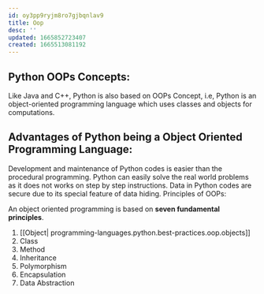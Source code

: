 ```yaml
---
id: oy3pp9ryjm8ro7gjbqnlav9
title: Oop
desc: ''
updated: 1665852723407
created: 1665513081192
---
```

## Python OOPs Concepts:

Like Java and C++, Python is also based on OOPs Concept, i.e, Python is an object-oriented programming language which uses classes and objects for computations.

## Advantages of Python being a Object Oriented Programming Language:

Development and maintenance of Python codes is easier than the procedural programming.
Python can easily solve the real world problems as it does not works on step by step instructions.
Data in Python codes are secure due to its special feature of data hiding.
Principles of OOPs:

An object oriented programming is based on **seven fundamental principles**.

1. [[Object| programming-languages.python.best-practices.oop.objects]]
2. Class
3. Method
4. Inheritance
5. Polymorphism
6. Encapsulation
7. Data Abstraction
